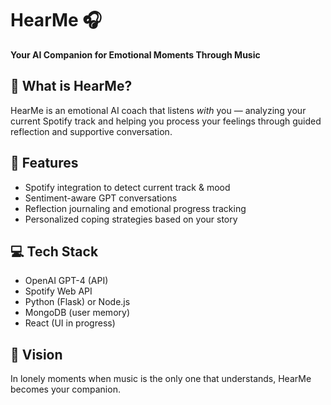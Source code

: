 # HearMe 🎧

**Your AI Companion for Emotional Moments Through Music**

## 🌟 What is HearMe?
HearMe is an emotional AI coach that listens *with* you — analyzing your current Spotify track and helping you process your feelings through guided reflection and supportive conversation.

## 🔧 Features
- Spotify integration to detect current track & mood
- Sentiment-aware GPT conversations
- Reflection journaling and emotional progress tracking
- Personalized coping strategies based on your story

## 💻 Tech Stack
- OpenAI GPT-4 (API)
- Spotify Web API
- Python (Flask) or Node.js
- MongoDB (user memory)
- React (UI in progress)

## 🎯 Vision
In lonely moments when music is the only one that understands, HearMe becomes your companion.

